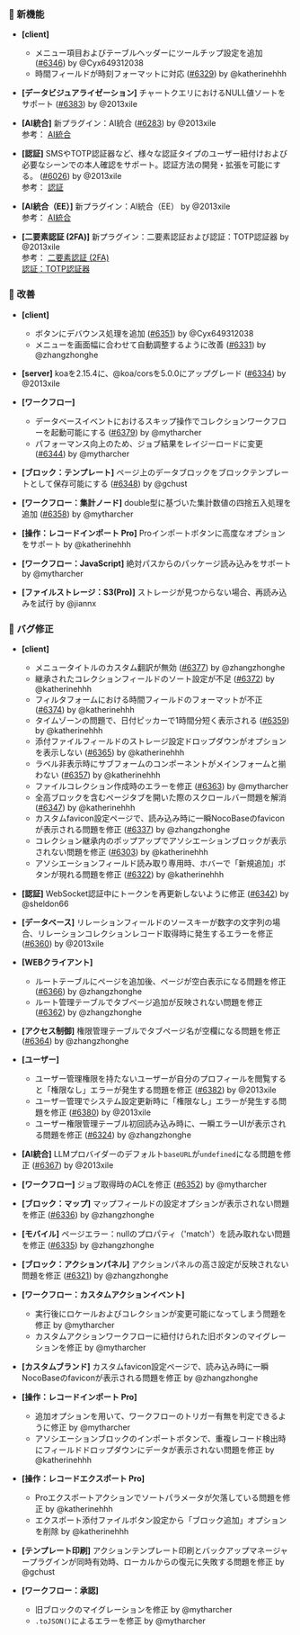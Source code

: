 ### 🎉 新機能

- **[client]**
  - メニュー項目およびテーブルヘッダーにツールチップ設定を追加 ([#6346](https://github.com/nocobase/nocobase/pull/6346)) by @Cyx649312038
  - 時間フィールドが時刻フォーマットに対応 ([#6329](https://github.com/nocobase/nocobase/pull/6329)) by @katherinehhh

- **[データビジュアライゼーション]** チャートクエリにおけるNULL値ソートをサポート ([#6383](https://github.com/nocobase/nocobase/pull/6383)) by @2013xile

- **[AI統合]** 新プラグイン：AI統合 ([#6283](https://github.com/nocobase/nocobase/pull/6283)) by @2013xile  
参考： [AI統合](https://docs.nocobase.com/handbook/ai/service)

- **[認証]** SMSやTOTP認証器など、様々な認証タイプのユーザー紐付けおよび必要なシーンでの本人確認をサポート。認証方法の開発・拡張を可能にする。 ([#6026](https://github.com/nocobase/nocobase/pull/6026)) by @2013xile  
参考： [認証](https://docs.nocobase.com/handbook/verification)

- **[AI統合（EE）]** 新プラグイン：AI統合（EE） by @2013xile  
参考： [AI統合](https://docs.nocobase.com/handbook/ai/service)

- **[二要素認証 (2FA)]** 新プラグイン：二要素認証および認証：TOTP認証器 by @2013xile  
参考： [二要素認証 (2FA)](https://docs.nocobase.com/handbook/two-factor-authentication)<br />[認証：TOTP認証器](https://docs.nocobase.com/handbook/verification-totp-authenticator)

### 🚀 改善

- **[client]**
  - ボタンにデバウンス処理を追加 ([#6351](https://github.com/nocobase/nocobase/pull/6351)) by @Cyx649312038
  - メニューを画面幅に合わせて自動調整するように改善 ([#6331](https://github.com/nocobase/nocobase/pull/6331)) by @zhangzhonghe

- **[server]** koaを2.15.4に、@koa/corsを5.0.0にアップグレード ([#6334](https://github.com/nocobase/nocobase/pull/6334)) by @2013xile

- **[ワークフロー]**
  - データベースイベントにおけるスキップ操作でコレクションワークフローを起動可能にする ([#6379](https://github.com/nocobase/nocobase/pull/6379)) by @mytharcher
  - パフォーマンス向上のため、ジョブ結果をレイジーロードに変更 ([#6344](https://github.com/nocobase/nocobase/pull/6344)) by @mytharcher

- **[ブロック：テンプレート]** ページ上のデータブロックをブロックテンプレートとして保存可能にする ([#6348](https://github.com/nocobase/nocobase/pull/6348)) by @gchust

- **[ワークフロー：集計ノード]** double型に基づいた集計数値の四捨五入処理を追加 ([#6358](https://github.com/nocobase/nocobase/pull/6358)) by @mytharcher

- **[操作：レコードインポート Pro]** Proインポートボタンに高度なオプションをサポート by @katherinehhh

- **[ワークフロー：JavaScript]** 絶対パスからのパッケージ読み込みをサポート by @mytharcher

- **[ファイルストレージ：S3(Pro)]** ストレージが見つからない場合、再読み込みを試行 by @jiannx

### 🐛 バグ修正

- **[client]**
  - メニュータイトルのカスタム翻訳が無効 ([#6377](https://github.com/nocobase/nocobase/pull/6377)) by @zhangzhonghe
  - 継承されたコレクションフィールドのソート設定が不足 ([#6372](https://github.com/nocobase/nocobase/pull/6372)) by @katherinehhh
  - フィルタフォームにおける時間フィールドのフォーマットが不正 ([#6374](https://github.com/nocobase/nocobase/pull/6374)) by @katherinehhh
  - タイムゾーンの問題で、日付ピッカーで1時間分短く表示される ([#6359](https://github.com/nocobase/nocobase/pull/6359)) by @katherinehhh
  - 添付ファイルフィールドのストレージ設定ドロップダウンがオプションを表示しない ([#6365](https://github.com/nocobase/nocobase/pull/6365)) by @katherinehhh
  - ラベル非表示時にサブフォームのコンポーネントがメインフォームと揃わない ([#6357](https://github.com/nocobase/nocobase/pull/6357)) by @katherinehhh
  - ファイルコレクション作成時のエラーを修正 ([#6363](https://github.com/nocobase/nocobase/pull/6363)) by @mytharcher
  - 全高ブロックを含むページタブを開いた際のスクロールバー問題を解消 ([#6347](https://github.com/nocobase/nocobase/pull/6347)) by @katherinehhh
  - カスタムfavicon設定ページで、読み込み時に一瞬NocoBaseのfaviconが表示される問題を修正 ([#6337](https://github.com/nocobase/nocobase/pull/6337)) by @zhangzhonghe
  - コレクション継承内のポップアップでアソシエーションブロックが表示されない問題を修正 ([#6303](https://github.com/nocobase/nocobase/pull/6303)) by @katherinehhh
  - アソシエーションフィールド読み取り専用時、ホバーで「新規追加」ボタンが現れる問題を修正 ([#6322](https://github.com/nocobase/nocobase/pull/6322)) by @katherinehhh

- **[認証]** WebSocket認証中にトークンを再更新しないように修正 ([#6342](https://github.com/nocobase/nocobase/pull/6342)) by @sheldon66

- **[データベース]** リレーションフィールドのソースキーが数字の文字列の場合、リレーションコレクションレコード取得時に発生するエラーを修正 ([#6360](https://github.com/nocobase/nocobase/pull/6360)) by @2013xile

- **[WEBクライアント]**
  - ルートテーブルにページを追加後、ページが空白表示になる問題を修正 ([#6366](https://github.com/nocobase/nocobase/pull/6366)) by @zhangzhonghe
  - ルート管理テーブルでタブページ追加が反映されない問題を修正 ([#6362](https://github.com/nocobase/nocobase/pull/6362)) by @zhangzhonghe

- **[アクセス制御]** 権限管理テーブルでタブページ名が空欄になる問題を修正 ([#6364](https://github.com/nocobase/nocobase/pull/6364)) by @zhangzhonghe

- **[ユーザー]**
  - ユーザー管理権限を持たないユーザーが自分のプロフィールを閲覧すると「権限なし」エラーが発生する問題を修正 ([#6382](https://github.com/nocobase/nocobase/pull/6382)) by @2013xile
  - ユーザー管理でシステム設定更新時に「権限なし」エラーが発生する問題を修正 ([#6380](https://github.com/nocobase/nocobase/pull/6380)) by @2013xile
  - ユーザー権限管理テーブル初回読み込み時に、一瞬エラーUIが表示される問題を修正 ([#6324](https://github.com/nocobase/nocobase/pull/6324)) by @zhangzhonghe

- **[AI統合]** LLMプロバイダーのデフォルト`baseURL`が`undefined`になる問題を修正 ([#6367](https://github.com/nocobase/nocobase/pull/6367)) by @2013xile

- **[ワークフロー]** ジョブ取得時のACLを修正 ([#6352](https://github.com/nocobase/nocobase/pull/6352)) by @mytharcher

- **[ブロック：マップ]** マップフィールドの設定オプションが表示されない問題を修正 ([#6336](https://github.com/nocobase/nocobase/pull/6336)) by @zhangzhonghe

- **[モバイル]** ページエラー：nullのプロパティ（'match'）を読み取れない問題を修正 ([#6335](https://github.com/nocobase/nocobase/pull/6335)) by @zhangzhonghe

- **[ブロック：アクションパネル]** アクションパネルの高さ設定が反映されない問題を修正 ([#6321](https://github.com/nocobase/nocobase/pull/6321)) by @zhangzhonghe

- **[ワークフロー：カスタムアクションイベント]**
  - 実行後にロケールおよびコレクションが変更可能になってしまう問題を修正 by @mytharcher
  - カスタムアクションワークフローに紐付けられた旧ボタンのマイグレーションを修正 by @mytharcher

- **[カスタムブランド]** カスタムfavicon設定ページで、読み込み時に一瞬NocoBaseのfaviconが表示される問題を修正 by @zhangzhonghe

- **[操作：レコードインポート Pro]**
  - 追加オプションを用いて、ワークフローのトリガー有無を判定できるように修正 by @mytharcher
  - アソシエーションブロックのインポートボタンで、重複レコード検出時にフィールドドロップダウンにデータが表示されない問題を修正 by @katherinehhh

- **[操作：レコードエクスポート Pro]**
  - Proエクスポートアクションでソートパラメータが欠落している問題を修正 by @katherinehhh
  - エクスポート添付ファイルボタン設定から「ブロック追加」オプションを削除 by @katherinehhh

- **[テンプレート印刷]** アクションテンプレート印刷とバックアップマネージャープラグインが同時有効時、ローカルからの復元に失敗する問題を修正 by @gchust

- **[ワークフロー：承認]**
  - 旧ブロックのマイグレーションを修正 by @mytharcher
  - `.toJSON()`によるエラーを修正 by @mytharcher